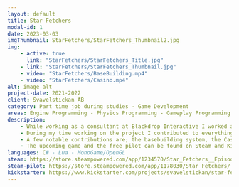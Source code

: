 ```yaml
---
layout: default
title: Star Fetchers
modal-id: 1
date: 2023-03-03
imgThumbnail: StarFetchers/StarFetchers_Thumbnail2.jpg
img:
    - active: true
      link: "StarFetchers/StarFetchers_Title.jpg"
    - link: "StarFetchers/StarFetchers_Thumbnail.jpg"
    - video: "StarFetchers/BaseBuilding.mp4"
    - video: "StarFetchers/Casino.mp4"
alt: image-alt
project-date: 2021-2022
client: Svavelstickan AB
category: Part time job during studies - Game Development
areas: Engine Programming - Physics Programming - Gameplay Programming - Systems Programming - Game Design - Level Design - Dialog Writing
description: 
    - While working as a consultant at Blackdrop Interactive I worked at Svavelstickan, where I helped develop features for their upcoming game Star Fetchers.
    - During my time working on the project I contributed to everything from the engine, the physics system, gameplay programming, systems programming, game design, level design, and dialog writing.
    - A few notable contributions are; the basebuilding system, the Casino area within the game which I both designed and created from scratch, and the underlying hierarchical UI system used in many menus and gameplay features.
    - The upcoming game and the free pilot can be found on Steam and Kickstarter.
languages: C# - Lua - MonoGame/OpenGL
steam: https://store.steampowered.com/app/1234570/Star_Fetchers__Episode_1/
steam-pilot: https://store.steampowered.com/app/1178030/Star_Fetchers/
kickstarter: https://www.kickstarter.com/projects/svavelstickan/star-fetchers-episode-1
---
```

